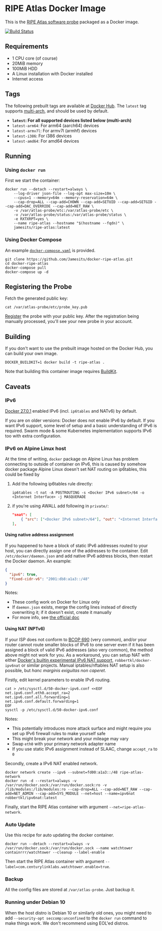 # RIPE Atlas Docker Image

This is the [RIPE Atlas software probe](https://atlas.ripe.net/docs/software-probe/) packaged as a Docker image.

[![Build Status](https://dev.azure.com/nekomimiswitch/General/_apis/build/status/docker-ripe-atlas?branchName=master)](https://dev.azure.com/nekomimiswitch/General/_build/latest?definitionId=83&branchName=master)

## Requirements

* 1 CPU core (of course)
* 20MiB memory
* 100MiB HDD
* A Linux installation with Docker installed
* Internet access

## Tags

The following prebuilt tags are available at [Docker Hub](https://hub.docker.com/r/jamesits/ripe-atlas). The `latest` tag supports [multi-arch](https://www.docker.com/blog/multi-arch-build-and-images-the-simple-way/), and should be used by default.

* **`latest`: For all supported devices listed below (multi-arch)**
* `latest-arm64`: For arm64 (aarch64) devices
* `latest-armv7l`: For armv7l (armhf) devices
* `latest-i386`: For i386 devices
* `latest-amd64`: For amd64 devices

## Running

### Using `docker run`

First we start the container:

```shell
docker run --detach --restart=always \
	--log-driver json-file --log-opt max-size=10m \
	--cpus=1 --memory=64m --memory-reservation=64m \
	--cap-drop=ALL --cap-add=CHOWN --cap-add=SETUID --cap-add=SETGID --cap-add=DAC_OVERRIDE --cap-add=NET_RAW \
	-v /var/atlas-probe/etc:/var/atlas-probe/etc \
	-v /var/atlas-probe/status:/var/atlas-probe/status \
	-e RXTXRPT=yes \
	--name ripe-atlas --hostname "$(hostname --fqdn)" \
	jamesits/ripe-atlas:latest
```

### Using Docker Compose

An example [`docker-compose.yaml`](/docker-compose.yaml) is provided. 

```shell
git clone https://github.com/Jamesits/docker-ripe-atlas.git
cd docker-ripe-atlas
docker-compose pull
docker-compose up -d
```

## Registering the Probe

Fetch the generated public key:

```shell
cat /var/atlas-probe/etc/probe_key.pub
```

[Register](https://atlas.ripe.net/apply/swprobe/) the probe with your public key. After the registration being manually processed, you'll see your new probe in your account.

## Building

If you don't want to use the prebuilt image hosted on the Docker Hub, you can build your own image.

```shell
DOCKER_BUILDKIT=1 docker build -t ripe-atlas .
```

Note that building this container image requires [BuildKit](https://docs.docker.com/develop/develop-images/build_enhancements/).

## Caveats

### IPv6

[Docker 27.0.1](https://github.com/moby/moby/releases/tag/v27.0.1) enabled IPv6 (incl. `ip6tables` and NATv6) by default.

If you are on older versions: Docker does not enable IPv6 by default. If you want IPv6 support, some level of setup and a basic understanding of IPv6 is required. Swarm mode & some Kubernetes implementation supports IPv6 too with extra configuration.

### IPv6 on Alpine Linux host

At the time of writing, `docker` package on Alpine Linux has problem connecting to outside of container on IPv6, this is caused by somehow docker package Alpine Linux doesn't set NAT routing on ip6tables, this could be fixed by

1. Add the following ip6tables rule directly:
	```shell
	ip6tables -t nat -A POSTROUTING -s <Docker IPv6 subnet>/64 -o <Internet Interface> -j MASQUERADE
	```
2. if you're using AWALL add following in `private/`:
	```json
	"snat": [ 
		{ "src": ["<Docker IPv6 subnet>/64"], "out": "<Internet Interface>", "family" : "inet6" }
	],
	```

#### Using native address assignment

If you happened to have a block of static IPv6 addresses routed to your host, you can directly assign one of the addresses to the container. Edit `/etc/docker/daemon.json` and add native IPv6 address blocks, then restart the Docker daemon. An example:

```json
{
  "ipv6": true,
  "fixed-cidr-v6": "2001:db8:a1a3::/48"
}
```

Notes:
- These config work on Docker for Linux only
- If `daemon.json` exists, merge the config lines instead of directly overwriting it; if it doesn't exist, create it manually
- For more info, see [the official doc](https://docs.docker.com/config/daemon/ipv6/)

#### Using NAT (NPTv6)

If your ISP does not conform to [BCOP 690](https://www.ripe.net/publications/docs/ripe-690) (very common), and/or your router cannot route smaller blocks of IPv6 to one server even if it has been assigned a block of valid IPv6 addresses (also very common), the method above might not work for you. As a workaround, you can setup NAT with either [Docker's builtin experimental IPv6 NAT support](https://blog.iphoting.com/blog/2021/02/10/ipv6-docker-docker-compose-and-shorewall6-ip6tables/), `robbertkl/docker-ipv6nat` or similar projects. Manual iptables/nftables NAT setup is also possible, but *hanc marginis exiguitas non caperet*. 

Firstly, edit kernel parameters to enable IPv6 routing. 

```shell
cat > /etc/sysctl.d/50-docker-ipv6.conf <<EOF
net.ipv6.conf.eth0.accept_ra=2
net.ipv6.conf.all.forwarding=1
net.ipv6.conf.default.forwarding=1
EOF
sysctl -p /etc/sysctl.d/50-docker-ipv6.conf
```

Notes:
- This potentially introduces more attack surface and might require you set up IPv6 firewall rules to make yourself safe
- This might break your network and your mileage may vary
- Swap `eth0` with your primary network adapter name
- If you use static IPv6 assignment instead of SLAAC, change `accept_ra` to `0`

Secondly, create a IPv6 NAT enabled network.

```shell
docker network create --ipv6 --subnet=fd00:a1a3::/48 ripe-atlas-network
docker run -d --restart=always -v /var/run/docker.sock:/var/run/docker.sock:ro -v /lib/modules:/lib/modules:ro --cap-drop=ALL --cap-add=NET_RAW --cap-add=NET_ADMIN --cap-add=SYS_MODULE --net=host --name=ipv6nat robbertkl/ipv6nat:latest
```

Finally, start the RIPE Atlas container with argument `--net=ripe-atlas-network`. 

### Auto Update

Use this recipe for auto updating the docker container.

```shell
docker run --detach --restart=always -v /var/run/docker.sock:/var/run/docker.sock --name watchtower containrrr/watchtower --cleanup --label-enable
```

Then start the RIPE Atlas container with argument `--label=com.centurylinklabs.watchtower.enable=true`.

### Backup

All the config files are stored at `/var/atlas-probe`. Just backup it.

### Running under Debian 10

When the host distro is Debian 10 or similarly old ones, you might need to add `--security-opt seccomp:unconfined` to the `docker run` command to make things work. We don't recommend using EOL'ed distros.
